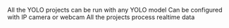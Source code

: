 All the YOLO projects can be run with any YOLO model 
Can be configured with IP camera or webcam 
All the projects process realtime data 
